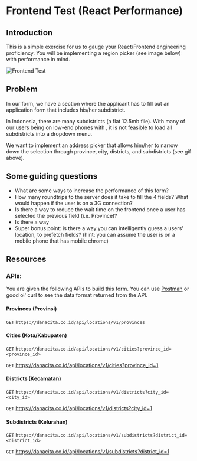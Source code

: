 # Frontend Test (React Performance)

## Introduction

This is a simple exercise for us to gauge your React/Frontend engineering proficiency. You will be implementing a region picker (see image below) with performance in mind.

![Frontend Test](https://media.giphy.com/media/2UH793kyekHUb3YUmZ/giphy.gif)

## Problem

In our form, we have a section where the applicant has to fill out an application form that includes his/her subdistrict.

In Indonesia, there are many subdistricts (a flat 12.5mb file). With many of our users being on low-end phones with , it is not feasible to load all subdistricts into a dropdown menu.

We want to implement an address picker that allows him/her to narrow down the selection through province, city, districts, and subdistricts (see gif above).

## Some guiding questions

- What are some ways to increase the performance of this form?
- How many roundtrips to the server does it take to fill the 4 fields? What would happen if the user is on a 3G connection?
- Is there a way to reduce the wait time on the frontend once a user has selected the previous field (i.e. Province)?
- Is there a way
- Super bonus point: is there a way you can intelligently guess a users' location, to prefetch fields? (hint: you can assume the user is on a mobile phone that has mobile chrome)

## Resources

### APIs:

You are given the following APIs to build this form. You can use [Postman](https://www.getpostman.com/) or good ol' curl to see the data format returned from the API.

#### Provinces (Provinsi)

`GET` `https://danacita.co.id/api/locations/v1/provinces`

#### Cities (Kota/Kabupaten)

`GET` `https://danacita.co.id/api/locations/v1/cities?province_id=<province_id>`

`GET` https://danacita.co.id/api/locations/v1/cities?province_id=1

#### Districts (Kecamatan)

`GET` `https://danacita.co.id/api/locations/v1/districts?city_id=<city_id>`

`GET` https://danacita.co.id/api/locations/v1/districts?city_id=1

#### Subdistricts (Kelurahan)

`GET` `https://danacita.co.id/api/locations/v1/subdistricts?district_id=<district_id>`

`GET` https://danacita.co.id/api/locations/v1/subdistricts?district_id=1
